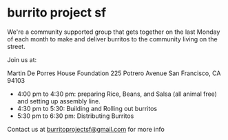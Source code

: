 # burrito project sf

We're a community supported group that gets together on the last Monday of each month to make and deliver burritos to the community living on the street.

Join us at:

Martin De Porres House Foundation
225 Potrero Avenue
San Francisco, CA 94103

* 4:00 pm to 4:30 pm: preparing Rice, Beans, and Salsa (all animal free) and setting up assembly line.
* 4:30 pm to 5:30: Building and Rolling out burritos
* 5:30 pm to 6:30 pm: Distributing Burritos

Contact us at burritoprojectsf@gmail.com for more info
